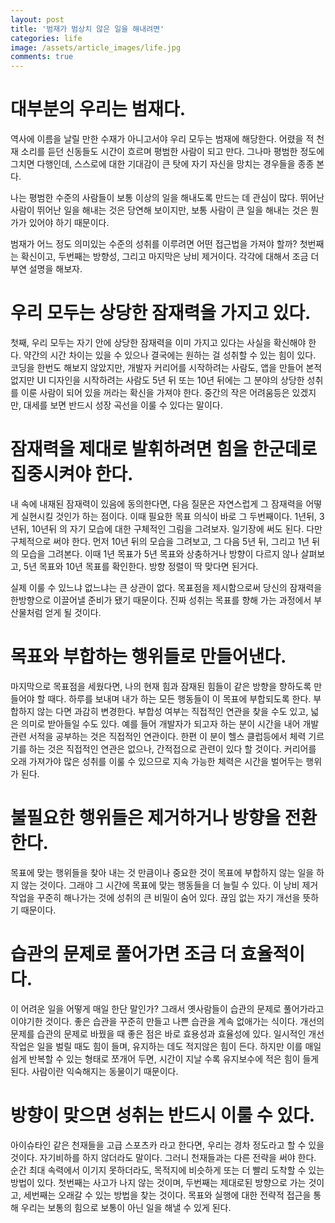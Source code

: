 ```yaml
---
layout: post
title: '범재가 범상치 않은 일을 해내려면'
categories: life
image: /assets/article_images/life.jpg
comments: true
---
```


# 대부분의 우리는 범재다.
역사에 이름을 날릴 만한 수재가 아니고서야 우리 모두는 범재에 해당한다. 어렸을 적 천재 소리를 듣던 신동들도 시간이 흐르며 평범한 사람이 되고 만다. 그나마 평범한 정도에 그치면 다행인데, 스스로에 대한 기대감이 큰 탓에 자기 자신을 망치는 경우들을 종종 본다.

나는 평범한 수준의 사람들이 보통 이상의 일을 해내도록 만드는 데 관심이 많다. 뛰어난 사람이 뛰어난 일을 해내는 것은 당연해 보이지만, 보통 사람이 큰 일을 해내는 것은 뭔가가 있어야 하기 때문이다.

범재가 어느 정도 의미있는 수준의 성취를 이루려면 어떤 접근법을 가져야 할까? 첫번째는 확신이고, 두번째는 방향성, 그리고 마지막은 낭비 제거이다. 각각에 대해서 조금 더 부연 설명을 해보자.

# 우리 모두는 상당한 잠재력을 가지고 있다.
첫째, 우리 모두는 자기 안에 상당한 잠재력을 이미 가지고 있다는 사실을 확신해야 한다. 약간의 시간 차이는 있을 수 있으나 결국에는 원하는 걸 성취할 수 있는 힘이 있다. 코딩을 한번도 해보지 않았지만, 개발자 커리어를 시작하려는 사람도, 앱을 만들어 본적 없지만 UI 디자인을 시작하려는 사람도 5년 뒤 또는 10년 뒤에는 그 분야의 상당한 성취를 이룬 사람이 되어 있을 꺼라는 확신을 가져야 한다. 중간의 작은 어려움등은 있겠지만, 대세를 보면 반드시 성장 곡선을 이룰 수 있다는 말이다.

# 잠재력을 제대로 발휘하려면 힘을 한군데로 집중시켜야 한다.
내 속에 내재된 잠재력이 있음에 동의한다면, 다음 질문은 자연스럽게 그 잠재력을 어떻게 실현시킬 것인가 하는 점이다. 이때 필요한 목표 의식이 바로 그 두번째이다. 1년뒤, 3년뒤, 10년뒤 의 자기 모습에 대한 구체적인 그림을 그려보자. 일기장에 써도 된다. 다만 구체적으로 써야 한다. 먼저 10년 뒤의 모습을 그려보고, 그 다음 5년 뒤, 그리고 1년 뒤의 모습을 그려본다. 이때 1년 목표가 5년 목표와 상충하거나 방향이 다르지 않나 살펴보고, 5년 목표와 10년 목표를 확인한다. 방향 정렬이 딱 맞다면 된거다.

실제 이룰 수 있느냐 없느냐는 큰 상관이 없다. 목표점을 제시함으로써 당신의 잠재력을 한방향으로 이끌어낼 준비가 됐기 때문이다. 진짜 성취는 목표를 향해 가는 과정에서 부산물처럼 얻게 될 것이다.

# 목표와 부합하는 행위들로 만들어낸다.
마지막으로 목표점을 세웠다면, 나의 현재 힘과 잠재된 힘들이 같은 방향을 향하도록 만들어야 할 때다. 하루를 보내며 내가 하는 모든 행동들이 이 목표에 부합되도록 한다. 부합하지 않는 다면 과감히 변경한다. 부합성 여부는 직접적인 연관을 찾을 수도 있고, 넓은 의미로 받아들일 수도 있다. 예를 들어 개발자가 되고자 하는 분이 시간을 내어 개발관련 서적을 공부하는 것은 직접적인 연관이다. 한편 이 분이 헬스 클럽등에서 체력 기르기를 하는 것은 직접적인 연관은 없으나, 간적접으로 관련이 있다 할 것이다. 커리어를 오래 가져가야 많은 성취를 이룰 수 있으므로 지속 가능한 체력은 시간을 벌어두는 행위가 된다.

# 불필요한 행위들은 제거하거나 방향을 전환한다.
목표에 맞는 행위들을 찾아 내는 것 만큼이나 중요한 것이 목표에 부합하지 않는 일을 하지 않는 것이다. 그래야 그 시간에 목표에 맞는 행동들을 더 늘릴 수 있다. 이 낭비 제거 작업을 꾸준히 해나가는 것에 성취의 큰 비밀이 숨어 있다. 끊임 없는 자기 개선을 뜻하기 때문이다.

# 습관의 문제로 풀어가면 조금 더 효율적이다.
이 어려운 일을 어떻게 매일 한단 말인가? 그래서 옛사람들이 습관의 문제로 풀어가라고 이야기한 것이다. 좋은 습관을 꾸준히 만들고 나쁜 습관을 계속 없애가는 식이다. 개선의 문제를 습관의 문제로 바꿨을 때 좋은 점은 바로 효용성과 효율성에 있다. 일시적인 개선작업은 일을 벌릴 때도 힘이 들며, 유지하는 데도 적지않은 힘이 든다. 하지만 이를 매일 쉽게 반복할 수 있는 형태로 쪼개어 두면, 시간이 지날 수록 유지보수에 적은 힘이 들게 된다. 사람이란 익숙해지는 동물이기 때문이다.

# 방향이 맞으면 성취는 반드시 이룰 수 있다.
아이슈타인 같은 천재들을 고급 스포츠카 라고 한다면, 우리는 경차 정도라고 할 수 있을 것이다. 자기비하를 하지 않더라도 말이다. 그러니 천재들과는 다른 전략을 써야 한다. 순간 최대 속력에서 이기지 못하더라도, 목적지에 비슷하게 또는 더 빨리 도착할 수 있는 방법이 있다. 첫번째는 사고가 나지 않는 것이며, 두번째는 제대로된 방향으로 가는 것이고, 세번째는 오래갈 수 있는 방법을 찾는 것이다. 목표와 실행에 대한 전략적 접근을 통해 우리는 보통의 힘으로 보통이 아닌 일을 해낼 수 있게 된다.
